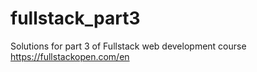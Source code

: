 # fullstack_part3
Solutions for part 3 of Fullstack web development course
https://fullstackopen.com/en

